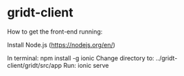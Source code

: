 # gridt-client

How to get the front-end running:

Install Node.js (https://nodejs.org/en/)

In terminal: npm install -g ionic
Change directory to: ../gridt-client/gridt/src/app
Run: ionic serve

